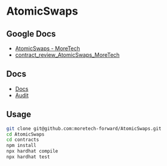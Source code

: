 # AtomicSwaps

## Google Docs

- [AtomicSwaps - MoreTech](https://docs.google.com/document/d/14Fha9TKhlnKRjIvWq2qdCTfINw5r2krWyk2Yh0qRyFo/edit?usp=sharing)
- [contract_review_AtomicSwaps_MoreTech](https://docs.google.com/document/d/1BL7N0oFpmZygeZ_kqIFmpzsZ_--fU-k33SZHs0zLmfU/edit)

## Docs

- [Docs]()
- [Audit](https://github.com/moretech-forward/AtomicSwaps/tree/main/contracts/audit)

## Usage

```sh
git clone git@github.com:moretech-forward/AtomicSwaps.git
cd AtomicSwaps
cd contracts
npm install
npx hardhat compile
npx hardhat test
```

